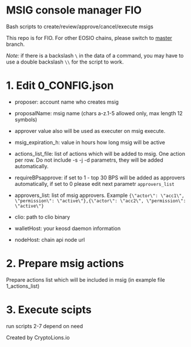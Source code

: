 # MSIG console manager FIO
  
Bash scripts to create/review/approve/cancel/execute msigs
  
This repo is for FIO.  For other EOSIO chains, please switch to [master](https://github.com/CryptoLions/MSIG_console_manager/tree/master) branch.

_Note:_ if there is a backslash `\` in the data of a command, you may have to use a double backslash `\\` for the script to work.
  
# 1. Edit 0_CONFIG.json
- proposer: account name who creates msig
- proposalName: msig name (chars a-z.1-5 allowed only, max length 12 symbols)
- approver value also will be used as executer on msig execute.
- msig_expiration_h: value in hours how long msig will be active
  
- actions_list_file: list of actions which will be added to msig. One action per row. Do not include -s -j -d parametrs, they will be added automatically.
  
- requireBPsapprove: if set to 1 - top 30 BPS will be added as approvers automatically, if set to 0 please edit next parametr `approvers_list`
- approvers_list: list of msig approvers. Example `{\"actor\": \"acc1\", \"permission\": \"active\"},{\"actor\": \"acc2\", \"permission\": \"active\"}`
  
- clio: path to clio binary
- walletHost: your keosd daemon information
- nodeHost: chain api node url
  
# 2. Prepare msig actions  
  Prepare actions list which will be included in msig (in example file 1_actions_list)
  
# 3. Execute scipts  
run scripts 2-7 depend on need
  
  
Created by CryptoLions.io
